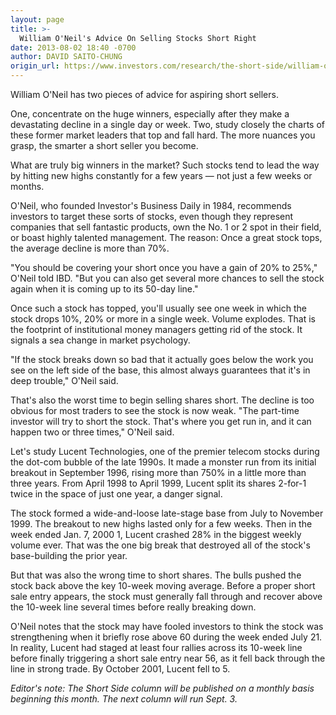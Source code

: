 ```yaml
---
layout: page
title: >-
  William O'Neil's Advice On Selling Stocks Short Right
date: 2013-08-02 18:40 -0700
author: DAVID SAITO-CHUNG
origin_url: https://www.investors.com/research/the-short-side/william-oneils-advice-on-selling-stocks-short-right
---
```






William O'Neil has two pieces of advice for aspiring short sellers.


One, concentrate on the huge winners, especially after they make a devastating decline in a single day or week. Two, study closely the charts of these former market leaders that top and fall hard. The more nuances you grasp, the smarter a short seller you become.


What are truly big winners in the market? Such stocks tend to lead the way by hitting new highs constantly for a few years — not just a few weeks or months.


O'Neil, who founded Investor's Business Daily in 1984, recommends investors to target these sorts of stocks, even though they represent companies that sell fantastic products, own the No. 1 or 2 spot in their field, or boast highly talented management. The reason: Once a great stock tops, the average decline is more than 70%.


"You should be covering your short once you have a gain of 20% to 25%," O'Neil told IBD. "But you can also get several more chances to sell the stock again when it is coming up to its 50-day line."


Once such a stock has topped, you'll usually see one week in which the stock drops 10%, 20% or more in a single week. Volume explodes. That is the footprint of institutional money managers getting rid of the stock. It signals a sea change in market psychology.


"If the stock breaks down so bad that it actually goes below the work you see on the left side of the base, this almost always guarantees that it's in deep trouble," O'Neil said.


That's also the worst time to begin selling shares short. The decline is too obvious for most traders to see the stock is now weak. "The part-time investor will try to short the stock. That's where you get run in, and it can happen two or three times," O'Neil said.


Let's study Lucent Technologies, one of the premier telecom stocks during the dot-com bubble of the late 1990s. It made a monster run from its initial breakout in September 1996, rising more than 750% in a little more than three years. From April 1998 to April 1999, Lucent split its shares 2-for-1 twice in the space of just one year, a danger signal.


The stock formed a wide-and-loose late-stage base from July to November 1999. The breakout to new highs lasted only for a few weeks. Then in the week ended Jan. 7, 2000 1, Lucent crashed 28% in the biggest weekly volume ever. That was the one big break that destroyed all of the stock's base-building the prior year.


But that was also the wrong time to short shares. The bulls pushed the stock back above the key 10-week moving average. Before a proper short sale entry appears, the stock must generally fall through and recover above the 10-week line several times before really breaking down.


O'Neil notes that the stock may have fooled investors to think the stock was strengthening when it briefly rose above 60 during the week ended July 21. In reality, Lucent had staged at least four rallies across its 10-week line before finally triggering a short sale entry near 56, as it fell back through the line in strong trade. By October 2001, Lucent fell to 5.


*Editor's note: The Short Side column will be published on a monthly basis beginning this month. The next column will run Sept. 3.*




